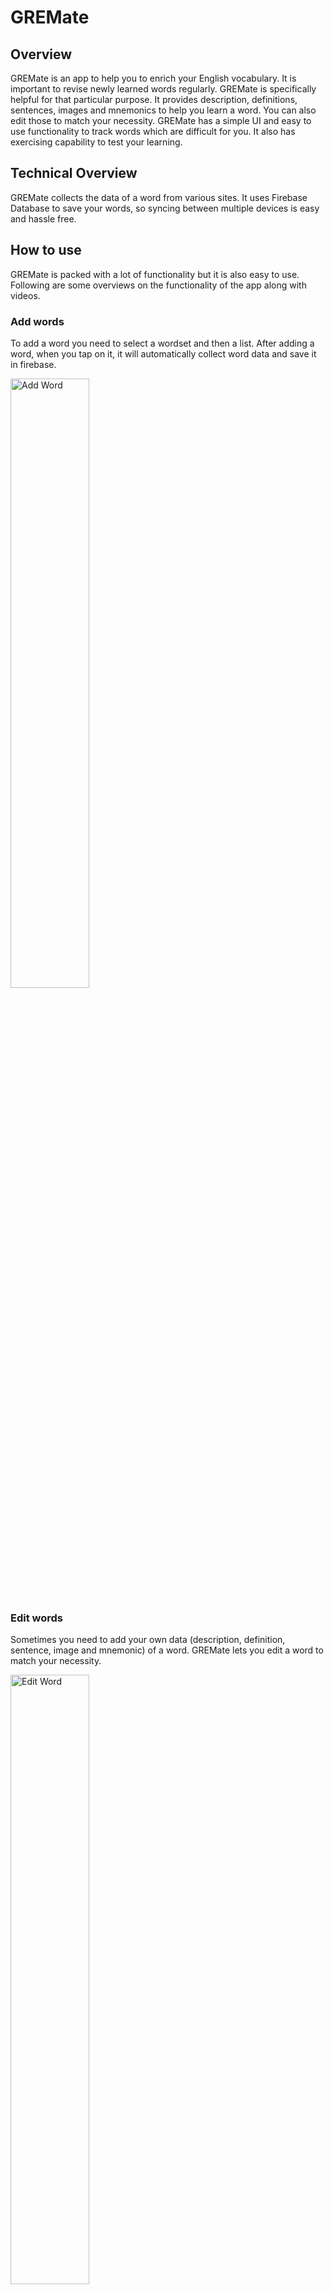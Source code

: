 # GREMate

## Overview
GREMate is an app to help you to enrich your English vocabulary. It is important to revise newly learned words regularly. GREMate is specifically helpful for that particular purpose. It provides description, definitions, sentences, images and mnemonics to help you learn a word. You can also edit those to match your necessity. GREMate has a simple UI and easy to use functionality to track words which are difficult for you. It also has exercising capability to test your learning.   

## Technical Overview
GREMate collects the data of a word from various sites. It uses Firebase Database to save your words, so syncing between multiple devices is easy and hassle free. 

## How to use
GREMate is packed with a lot of functionality but it is also easy to use. Following are some overviews on the functionality of the app along with videos. 

### Add words
To add a word you need to select a wordset and then a list. After adding a word, when you tap on it, it will automatically collect word data and save it in firebase. 

<div>
  <a href="https://vimeo.com/242524762"><img src="https://i.imgur.com/wlV218x.png" width="50%" height="50%" alt="Add Word"></a>
</div>

### Edit words
Sometimes you need to add your own data (description, definition, sentence, image and mnemonic) of a word. GREMate lets you edit a word to match your necessity. 

<div>
  <a href="https://vimeo.com/242524811"><img src="https://i.imgur.com/3arF6rc.png" width="50%" height="50%" alt="Edit Word"></a>
</div>


### Practice 
After learning you need to test your knowledge. GREMate provides challenging practice questions. You can practice any word which has a definition.

<div>
  <a href="https://vimeo.com/242524836"><img src="https://i.imgur.com/fNmFns1.png" width="50%" height="50%" alt="Add Word"></a>
</div>

## Currently working on
1. Better UI design
2. Better practice functionality 
3. Some bug fixing


## Only for educational purpose
GREMate was only created for educational purpose, as a university project. There is no intention of financial use. 
